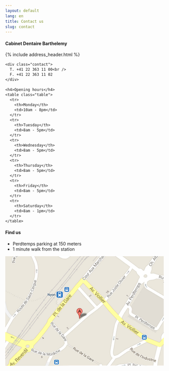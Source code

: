 ```yaml
---
layout: default
lang: en
title: Contact us
slug: contact
---
```


<div class="row">
  <div class="col-md-5">
    <h4>Cabinet Dentaire Barthelemy</h4>
    {% include address_header.html %}

    <div class="contact">
      T. +41 22 363 11 00<br />
      F. +41 22 363 11 02
    </div>

    <h4>Opening hours</h4>
    <table class="table">
      <tr>
        <th>Monday</th>
        <td>10am - 8pm</td>
      </tr>
      <tr>
        <th>Tuesday</th>
        <td>8am - 5pm</td>
      </tr>
      <tr>
        <th>Wednesday</th>
        <td>8am - 5pm</td>
      </tr>
      <tr>
        <th>Thursday</th>
        <td>8am - 5pm</td>
      </tr>
      <tr>
        <th>Friday</th>
        <td>8am - 5pm</td>
      </tr>
      <tr>
        <th>Saturday</th>
        <td>8am - 1pm</td>
      </tr>
    </table>
  </div>
  <div class="col-md-7">
    <h4>Find us</h4>
    <ul>
      <li>Perdtemps parking at 150 meters</li>
      <li>1 minute walk from the station</li>
    </ul>
    <a href="https://maps.google.ch/maps?f=q&source=s_q&hl=fr&geocode=&q=Rue+Juste-Olivier+8,+1260+Nyon&aq=&sll=46.44716,6.449102&sspn=0.81848,2.113495&t=m&ie=UTF8&hq=&hnear=Rue+Juste+Olivier+8,+1260+Nyon,+Vaud&z=16&iwloc=A&output=embed">
      <img src="/photos/map.jpg" alt="Nous trouver" />
    </a>
  </div>
</div>
